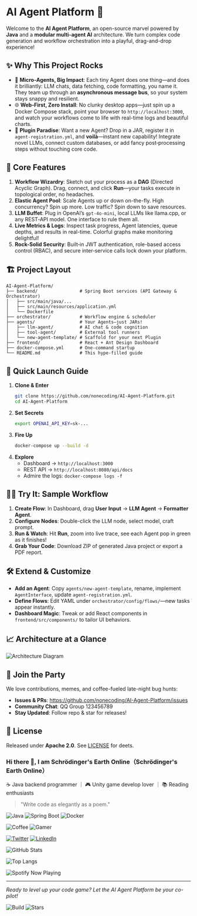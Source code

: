 # AI Agent Platform 🚀

Welcome to the **AI Agent Platform**, an open-source marvel powered by **Java** and a **modular multi-agent AI** architecture. We turn complex code generation and workflow orchestration into a playful, drag-and-drop experience! 

## ✨ Why This Project Rocks

- 🔧 **Micro‐Agents, Big Impact**: Each tiny Agent does one thing—and does it brilliantly: LLM chats, data fetching, code formatting, you name it. They team up through an **asynchronous message bus**, so your system stays snappy and resilient. 
- 🌐 **Web‐First, Zero Install**: No clunky desktop apps—just spin up a Docker Compose stack, point your browser to `http://localhost:3000`, and watch your workflows come to life with real-time logs and beautiful charts.  
- 🧩 **Plugin Paradise**: Want a new Agent? Drop in a JAR, register it in `agent-registration.yml`, and **voilà**—instant new capability! Integrate novel LLMs, connect custom databases, or add fancy post‐processing steps without touching core code.

## 🎁 Core Features

1. **Workflow Wizardry**: Sketch out your process as a **DAG** (Directed Acyclic Graph). Drag, connect, and click **Run**—your tasks execute in topological order, no headaches.  
2. **Elastic Agent Pool**: Scale Agents up or down on-the-fly. High concurrency? Spin up more. Low traffic? Spin down to save resources.  
3. **LLM Buffet**: Plug in OpenAI’s `gpt-4o-mini`, local LLMs like llama.cpp, or any REST‐API model. One interface to rule them all.  
4. **Live Metrics & Logs**: Inspect task progress, Agent latencies, queue depths, and results in real-time. Colorful graphs make monitoring delightful!  
5. **Rock-Solid Security**: Built‑in JWT authentication, role-based access control (RBAC), and secure inter‑service calls lock down your platform.

## 🏗️ Project Layout

```
AI-Agent-Platform/
├── backend/                # Spring Boot services (API Gateway & Orchestrator)
│   ├── src/main/java/...
│   ├── src/main/resources/application.yml
│   └── Dockerfile
├── orchestrator/           # Workflow engine & scheduler            
├── agents/                 # Your Agents—just JARs!
│   ├── llm-agent/          # AI chat & code cognition              
│   ├── tool-agent/         # External tool runners                 
│   └── new-agent-template/ # Scaffold for your next Plugin         
├── frontend/               # React + Ant Design Dashboard          
├── docker-compose.yml      # One-command startup                   
└── README.md               # This hype-filled guide                
```

## 🚀 Quick Launch Guide

1. **Clone & Enter**
    ```bash
    git clone https://github.com/nonecoding/AI-Agent-Platform.git
    cd AI-Agent-Platform
    ```
2. **Set Secrets**
    ```bash
    export OPENAI_API_KEY=sk-...
    ```
3. **Fire Up**
    ```bash
    docker-compose up --build -d
    ```
4. **Explore**
   - Dashboard → `http://localhost:3000`
   - REST API → `http://localhost:8080/api/docs`
   - Admire the logs: `docker-compose logs -f`

## 👩‍💻 Try It: Sample Workflow

1. **Create Flow**: In Dashboard, drag **User Input** → **LLM Agent** → **Formatter Agent**. 
2. **Configure Nodes**: Double-click the LLM node, select model, craft prompt. 
3. **Run & Watch**: Hit **Run**, zoom into live trace, see each Agent pop in green as it finishes!  
4. **Grab Your Code**: Download ZIP of generated Java project or export a PDF report.

## 🛠️ Extend & Customize

- **Add an Agent**: Copy `agents/new-agent-template`, rename, implement `AgentInterface`, update `agent-registration.yml`.  
- **Define Flows**: Edit YAML under `orchestrator/config/flows/`—new tasks appear instantly.  
- **Dashboard Magic**: Tweak or add React components in `frontend/src/components/` to tailor UI behaviors.

## 📈 Architecture at a Glance

![Architecture Diagram](docs/architecture.png)

## 🤝 Join the Party

We love contributions, memes, and coffee-fueled late-night bug hunts:

- **Issues & PRs**: https://github.com/nonecoding/AI-Agent-Platform/issues
- **Community Chat**: QQ Group 123456789
- **Stay Updated**: Follow repo & star for releases!

## 📝 License

Released under **Apache 2.0**. See [LICENSE](LICENSE) for deets.


### Hi there 👋, I am Schrödinger's Earth Online（Schrödinger's Earth Online）
☕️ Java backend programmer ｜ 🎮 Unity game develop lover ｜ 📚 Reading enthusiasts
> "Write code as elegantly as a poem." 


![Java](https://img.shields.io/badge/Java-ED8B00?logo=java)
![Spring Boot](https://img.shields.io/badge/Spring%20Boot-6DB33F?logo=springboot)
![Docker](https://img.shields.io/badge/Docker-2496ED?logo=docker)


![Coffee](https://img.shields.io/badge/Coffee-Always%20Brewing-brown)
![Gamer](https://img.shields.io/badge/Gamer-Level%20Up-purple)


[![Twitter](https://img.shields.io/badge/Twitter-@zhangsan-1DA1F2?logo=twitter)](https://twitter.com/zhangsan)
[![LinkedIn](https://img.shields.io/badge/LinkedIn-张三-blue?logo=linkedin)](https://linkedin.com/in/zhangsan)


![GitHub Stats](https://github-readme-stats.vercel.app/api?username=zhangsan&theme=radical)


![Top Langs](https://github-readme-stats.vercel.app/api/top-langs/?username=zhangsan&layout=compact)


![Spotify Now Playing](https://spotify-readme.now.sh/api?user=zhangsan&layout=compact)

---
*Ready to level up your code game? Let the AI Agent Platform be your co-pilot!*

![Build](https://img.shields.io/github/actions/workflow/status/yourname/yourrepo/ci.yml)
![Stars](https://img.shields.io/github/stars/yourname/yourrepo)
